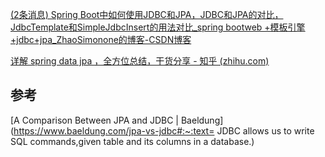 



[(2条消息) Spring Boot中如何使用JDBC和JPA，JDBC和JPA的对比，JdbcTemplate和SimpleJdbcInsert的用法对比_spring bootweb +模板引擎+jdbc+jpa_ZhaoSimonone的博客-CSDN博客](https://blog.csdn.net/qq_42799615/article/details/110676183)

[详解 spring data jpa ，全方位总结，干货分享 - 知乎 (zhihu.com)](https://zhuanlan.zhihu.com/p/110024146)







## 参考

[A Comparison Between JPA and JDBC | Baeldung](https://www.baeldung.com/jpa-vs-jdbc#:~:text= JDBC allows us to write SQL commands,given table and its columns in a database.)

